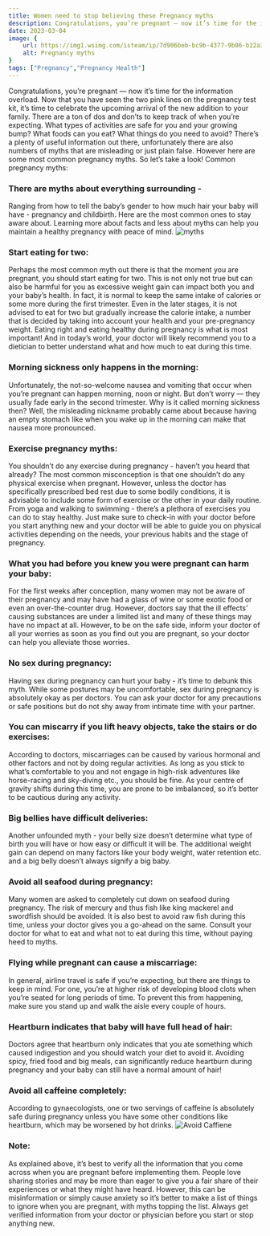 ```yaml
---
title: Women need to stop believing these Pregnancy myths
description: Congratulations, you’re pregnant — now it’s time for the information overload. Now that you have seen the two pink lines on the pregnancy test kit, it’s time to celebrate the upcoming arrival of the new addition to your ...
date: 2023-03-04
image: {
    url: https://img1.wsimg.com/isteam/ip/7d906beb-bc9b-4377-9b06-b22a3566899c/download.jpeg-35.jpg/:/cr=t:0%25,l:0%25,w:100%25,h:100%25/rs=w:1280 ,
    alt: Pregnancy myths
}
tags: ["Pregnancy","Pregnancy Health"]
---
```

Congratulations, you’re pregnant — now it’s time for the information overload. Now that you have seen the two pink lines on the pregnancy test kit, it’s time to celebrate the upcoming arrival of the new addition to your family.
There are a ton of dos and don’ts to keep track of when you’re expecting. What types of activities are safe for you and your growing bump? What foods can you eat? What things do you need to avoid?
There’s a plenty of useful information out there, unfortunately there are also numbers of myths that are misleading or just plain false.
However here are some most common pregnancy myths. So let’s take a look!
Common pregnancy myths:

### There are myths about everything surrounding - 
Ranging from how to tell the baby’s gender to how much hair your baby will have -  pregnancy and childbirth. Here are the most common ones to stay aware about. Learning more about facts and less about myths can help you maintain a healthy pregnancy with peace of mind.
![myths](https://img1.wsimg.com/isteam/ip/7d906beb-bc9b-4377-9b06-b22a3566899c/download.jpeg-34.jpg/:/cr=t:0%25,l:0%25,w:100%25,h:100%25/rs=w:1280)



### Start eating for two:
Perhaps the most common myth out there is that the moment you are pregnant, you should start eating for two. This is not only not true but can also be harmful for you as excessive weight gain can impact both you and your baby’s health. In fact, it is normal to keep the same intake of calories or some more during the first trimester. Even in the later stages, it is not advised to eat for two but gradually increase the calorie intake, a number that is decided by taking into account your health and your pre-pregnancy weight. Eating right and eating healthy during pregnancy is what is most important! And in today’s world, your doctor will likely recommend you to a dietician to better understand what and how much to eat during this time.

### Morning sickness only happens in the morning:
Unfortunately, the not-so-welcome nausea and vomiting that occur when you’re pregnant can happen morning, noon or night. But don’t worry — they usually fade early in the second trimester.
Why is it called morning sickness then? Well, the misleading nickname probably came about because having an empty stomach like when you wake up in the morning can make that nausea more pronounced.

### Exercise pregnancy myths:
You shouldn’t do any exercise during pregnancy - haven’t you heard that already? The most common misconception is that one shouldn’t do any physical exercise when pregnant. However, unless the doctor has specifically prescribed bed rest due to some bodily conditions, it is advisable to include some form of exercise or the other in your daily routine. From yoga and walking to swimming - there’s a plethora of exercises you can do to stay healthy. Just make sure to check-in with your doctor before you start anything new and your doctor will be able to guide you on physical activities depending on the needs, your previous habits and the stage of pregnancy.

### What you had before you knew you were pregnant can harm your baby:
For the first weeks after conception, many women may not be aware of their pregnancy and may have had a glass of wine or some exotic food or even an over-the-counter drug. However, doctors say that the ill effects’ causing substances are under a limited list and many of these things may have no impact at all. However, to be on the safe side, inform your doctor of all your worries as soon as you find out you are pregnant, so your doctor can help you alleviate those worries.

### No sex during pregnancy:
Having sex during pregnancy can hurt your baby - it’s time to debunk this myth. While some postures may be uncomfortable, sex during pregnancy is absolutely okay as per doctors. You can ask your doctor for any precautions or safe positions but do not shy away from intimate time with your partner.

### You can miscarry if you lift heavy objects, take the stairs or do exercises:
According to doctors, miscarriages can be caused by various hormonal and other factors and not by doing regular activities. As long as you stick to what’s comfortable to you and not engage in high-risk adventures like horse-racing and sky-diving etc., you should be fine. As your centre of gravity shifts during this time, you are prone to be imbalanced, so it’s better to be cautious during any activity.

### Big bellies have difficult deliveries:
Another unfounded myth - your belly size doesn’t determine what type of birth you will have or how easy or difficult it will be. The additional weight gain can depend on many factors like your body weight, water retention etc. and a big belly doesn’t always signify a big baby.

### Avoid all seafood during pregnancy:
Many women are asked to completely cut down on seafood during pregnancy. The risk of mercury and thus fish like king mackerel and swordfish should be avoided. It is also best to avoid raw fish during this time, unless your doctor gives you a go-ahead on the same. Consult your doctor for what to eat and what not to eat during this time, without paying heed to myths.

### Flying while pregnant can cause a miscarriage:
In general, airline travel is safe if you’re expecting, but there are things to keep in mind. For one, you’re at higher risk of developing blood clots when you’re seated for long periods of time. To prevent this from happening, make sure you stand up and walk the aisle every couple of hours.

### Heartburn indicates that baby will have full head of hair:
Doctors agree that heartburn only indicates that you ate something which caused indigestion and you should watch your diet to avoid it. Avoiding spicy, fried food and big meals, can significantly reduce heartburn during pregnancy and your baby can still have a normal amount of hair!

### Avoid all caffeine completely:
According to gynaecologists, one or two servings of caffeine is absolutely safe during pregnancy unless you have some other conditions like heartburn, which may be worsened by hot drinks.
![Avoid Caffiene](https://img1.wsimg.com/isteam/ip/7d906beb-bc9b-4377-9b06-b22a3566899c/download.jpeg-36.jpg/:/rs=w:1280)

### Note:
As explained above, it’s best to verify all the information that you come across when you are pregnant before implementing them. People love sharing stories and may be more than eager to give you a fair share of their experiences or what they might have heard. However, this can be misinformation or simply cause anxiety so it’s better to make a list of things to ignore when you are pregnant, with myths topping the list. Always get verified information from your doctor or physician before you start or stop anything new.
